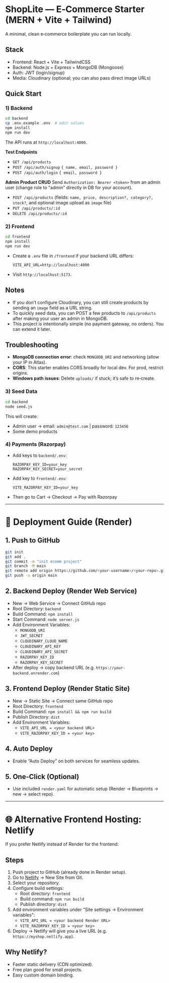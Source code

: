 # ShopLite — E‑Commerce Starter (MERN + Vite + Tailwind)

A minimal, clean e‑commerce boilerplate you can run locally.

## Stack
- Frontend: React + Vite + TailwindCSS
- Backend: Node.js + Express + MongoDB (Mongoose)
- Auth: JWT (login/signup)
- Media: Cloudinary (optional; you can also pass direct image URLs)

## Quick Start

### 1) Backend
```bash
cd backend
cp .env.example .env  # edit values
npm install
npm run dev
```
The API runs at `http://localhost:4000`.

**Test Endpoints**
- `GET /api/products`
- `POST /api/auth/signup`  `{ name, email, password }`
- `POST /api/auth/login`   `{ email, password }`

**Admin Product CRUD**
Send `Authorization: Bearer <token>` from an admin user (change role to "admin" directly in DB for your account).  
- `POST /api/products` (fields: `name, price, description?, category?, stock?`, and optional image upload as `image` file)
- `PUT /api/products/:id`
- `DELETE /api/products/:id`

### 2) Frontend
```bash
cd frontend
npm install
npm run dev
```
- Create a `.env` file in `/frontend` if your backend URL differs:
  ```
  VITE_API_URL=http://localhost:4000
  ```
- Visit `http://localhost:5173`.

## Notes
- If you don’t configure Cloudinary, you can still create products by sending an `image` field as a URL string.
- To quickly seed data, you can POST a few products to `/api/products` after making your user an admin in MongoDB.
- This project is intentionally simple (no payment gateway, no orders). You can extend it later.

## Troubleshooting
- **MongoDB connection error**: check `MONGODB_URI` and networking (allow your IP in Atlas).
- **CORS**: This starter enables CORS broadly for local dev. For prod, restrict origins.
- **Windows path issues**: Delete `uploads/` if stuck; it’s safe to re‑create.

### 3) Seed Data
```bash
cd backend
node seed.js
```
This will create:
- Admin user → email: `admin@test.com` | password: `123456`
- Some demo products

### 4) Payments (Razorpay)
- Add keys to `backend/.env`:
  ```
  RAZORPAY_KEY_ID=your_key
  RAZORPAY_KEY_SECRET=your_secret
  ```
- Add key to `frontend/.env`:
  ```
  VITE_RAZORPAY_KEY_ID=your_key
  ```
- Then go to Cart → Checkout → Pay with Razorpay

---

# 🚀 Deployment Guide (Render)

## 1. Push to GitHub
```bash
git init
git add .
git commit -m "init ecomm project"
git branch -M main
git remote add origin https://github.com/<your-username>/<your-repo>.git
git push -u origin main
```

## 2. Backend Deploy (Render Web Service)
- New → Web Service → Connect GitHub repo
- Root Directory: `backend`
- Build Command: `npm install`
- Start Command: `node server.js`
- Add Environment Variables:
  - `MONGODB_URI`
  - `JWT_SECRET`
  - `CLOUDINARY_CLOUD_NAME`
  - `CLOUDINARY_API_KEY`
  - `CLOUDINARY_API_SECRET`
  - `RAZORPAY_KEY_ID`
  - `RAZORPAY_KEY_SECRET`
- After deploy → copy backend URL (e.g. `https://your-backend.onrender.com`)

## 3. Frontend Deploy (Render Static Site)
- New → Static Site → Connect same GitHub repo
- Root Directory: `frontend`
- Build Command: `npm install && npm run build`
- Publish Directory: `dist`
- Add Environment Variables:
  - `VITE_API_URL = <your backend URL>`
  - `VITE_RAZORPAY_KEY_ID = <your key>`

## 4. Auto Deploy
- Enable “Auto Deploy” on both services for seamless updates.

## 5. One-Click (Optional)
- Use included `render.yaml` for automatic setup (Render → Blueprints → new → select repo).

---

# 🌐 Alternative Frontend Hosting: Netlify

If you prefer Netlify instead of Render for the frontend:

## Steps
1. Push project to GitHub (already done in Render setup).
2. Go to [Netlify](https://netlify.com) → New Site from Git.
3. Select your repository.
4. Configure build settings:
   - Root directory: `frontend`
   - Build command: `npm run build`
   - Publish directory: `dist`
5. Add environment variables under "Site settings → Environment variables":
   - `VITE_API_URL = <your backend Render URL>`
   - `VITE_RAZORPAY_KEY_ID = <your key>`
6. Deploy → Netlify will give you a live URL (e.g. `https://myshop.netlify.app`).

## Why Netlify?
- Faster static delivery (CDN optimized).
- Free plan good for small projects.
- Easy custom domain binding.
